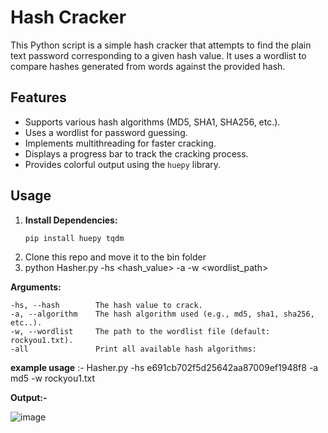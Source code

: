 # Hash Cracker

This Python script is a simple hash cracker that attempts to find the plain text password corresponding to a given hash value. It uses a wordlist to compare hashes generated from words against the provided hash.

## Features

- Supports various hash algorithms (MD5, SHA1, SHA256, etc.).
- Uses a wordlist for password guessing.
- Implements multithreading for faster cracking.
- Displays a progress bar to track the cracking process.
- Provides colorful output using the `huepy` library.

## Usage

1. **Install Dependencies:**
   ```bash
   pip install huepy tqdm
   ```
2. Clone this repo and move it to the bin folder
3. python Hasher.py -hs <hash_value> -a <algorithm> -w <wordlist_path>

**Arguments:**
```
-hs, --hash        The hash value to crack.
-a, --algorithm    The hash algorithm used (e.g., md5, sha1, sha256, etc..).
-w, --wordlist     The path to the wordlist file (default: rockyou1.txt).
-all               Print all available hash algorithms:
```


**example usage** :- Hasher.py -hs e691cb702f5d25642aa87009ef1948f8 -a md5 -w rockyou1.txt

**Output:-**




![image](https://github.com/user-attachments/assets/7d5d15d8-026c-4c96-b524-b80fff97a607)


